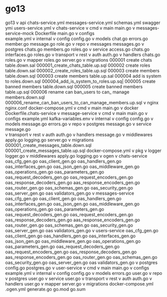 # go13
go13
v арі
 chats-service.yml
 messages-service.yml
 schemas.yml
 swagger ymi
 users-service.yml
v chats-service
 v cmd
  v main
   main.go
  v messages-service-mock
   Dockerfile
   main.go
 v configs  
  example.yml 
 v internal
  v config
   config.go 
  v models
   chat.go
   errors.go
   member.go
   message.go
   role.go
  v rеро
   v messages
    messages.go 
   v postgres
    chats.go
    members.go
    roles.go 
  v service
   access.go
   chats.go
   interfaces.go
   roles.go
  v transport
   v rest
    v auth
     auth.go
    v handlers
     chats.go
     roles.go
    v mapper
     roles.go
    server.go
 v migrations
   000001 create chats table.down.sal
   000001_create_chats_table.up.sql
   000002 create roles table.down.sal
   000002_create_roles_table.up.sql
   000003 create members table.down.sql
   000003 create members table.up.sal
   000004 add is system to roles.down.sql
   000004_add_is_system_to_roles.up.sq|
   000005 create banned members table.down.sql
   000005 create banned members table.up.sql
   000006 rename can ban_users to can_ manage members.down.sql
   000006_rename_can_ban_users_to_can_manage_members.up.sql
 v nginx
  nginx.conf
 docker-compose.yml
v cmd
 v main
  main.go
v docker
 Dockerfile.chats-service
v message-service
 v cmd
  v main
   main.go
 v configs
  example.yml
  kafka-variables.env
 v internal
  v config
   config.go
  v models
   message.go
   errors.go
  v repo
   v postgres
    message.go
  v service
   message.go  
  v transport
   v rest
    v auth
     auth.go
    v handlers
     message.go
    v middlewares
     apply.go
     logging.go
    server.go
 v migrations
  000001_create_messages_table.down.sql
  000001_create_messages_table.up.sql
 docker-compose.yml
v pkg
 v logger
  logger.go
 v middlewares
  apply.go
  logging.go
 v ogen
  v chats-service
   oas_cfg_gen.go
   oas_client_gen.go
   oas_handlers_gen.go
   oas_interfaces_gen.go
   oas_json_gen.go
   oas_middleware_gen.go
   oas_operations_gen.go
   oas_parameters_gen.go
   oas_request_decoders_gen.go
   oas_request_encoders_gen.go
   oas_response_decoders_gen.go
   aas_response_encoders_gen.go
   oas_router_gen.go
   oas_schemas_gen.go
   oas_security_gen.go
   oas_server_gen.go
   oas validators_gen.go
  v messages-service
   oas_cfg_gen.go
   oas_client_gen.go
   oas_handlers_gen.go
   oas_interfaces_gen.go
   oas_json_gen.go
   oas_middleware_gen.go
   oas_operations_gen.go
   oas_parameters_gen.go
   oas_request_decoders_gen.go
   oas_request_encoders_gen.go
   oas_response_decoders_gen.go
   aas_response_encoders_gen.go
   oas_router_gen.go
   oas_schemas_gen.go
   oas_security_gen.go
   oas_server_gen.go
   oas validators_gen.go
  v users-service
   oas_cfg_gen.go
   oas_client_gen.go
   oas_handlers_gen.go
   oas_interfaces_gen.go
   oas_json_gen.go
   oas_middleware_gen.go
   oas_operations_gen.go
   oas_parameters_gen.go
   oas_request_decoders_gen.go
   oas_request_encoders_gen.go
   oas_response_decoders_gen.go
   aas_response_encoders_gen.go
   oas_router_gen.go
   oas_schemas_gen.go
   oas_security_gen.go
   oas_server_gen.go
   oas validators_gen.go
 v postgres
  config.go
  postgres.go
v user-service
 v cmd
  v main
   main.go
 v configs
  example.yml
 v internal
  v config
   config.go
  v models
   errors.go
   user.go
  v repo
   v postgres
    user.go
  v service
   user.go
  v transport
   v rest
    v auth
     auth.go
    v handlers
     user.go
    v mapper
   server.go
 v migrations
 docker-compose.yml
.ogen.yml
generate.go
go.mod
go.sum
